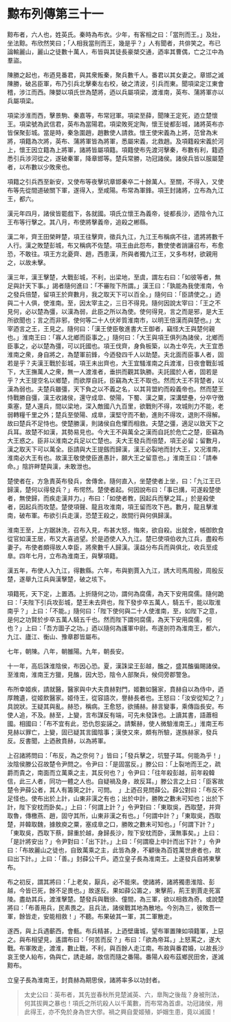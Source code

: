 # 黥布列傳第三十一

黥布者，六人也，姓英氏。秦時為布衣。少年，有客相之曰：「當刑而王。」及壯，坐法黥。布欣然笑曰；「人相我當刑而王，幾是乎？」人有聞者，共俳笑之。布已論輸麗山，麗山之徒數十萬人，布皆與其徒長豪桀交通，迺率其曹偶，亡之江中為羣盜。

陳勝之起也，布迺見番君，與其衆叛秦，聚兵數千人。番君以其女妻之。章邯之滅陳勝，破呂臣軍，布乃引兵北擊秦左右校，破之清波，引兵而東。聞項梁定江東會稽，涉江而西。陳嬰以項氏世為楚將，迺以兵屬項梁，渡淮南，英布、蒲將軍亦以兵屬項梁。

項梁涉淮而西，擊景駒、秦嘉等，布常冠軍。項梁至薛，聞陳王定死，迺立楚懷王。項梁號為武信君，英布為當陽君。項梁敗死定陶，懷王徙都彭城，諸將英布亦皆保聚彭城。當是時，秦急圍趙，趙數使人請救。懷王使宋義為上將，范曾為末將，項籍為次將，英布、蒲將軍皆為將軍，悉屬宋義，北救趙。及項籍殺宋義於河上，懷王因立籍為上將軍，諸將皆屬項籍。項籍使布先渡河擊秦，布數有利，籍迺悉引兵涉河從之，遂破秦軍，降章邯等。楚兵常勝，功冠諸侯。諸侯兵皆以服屬楚者，以布數以少敗衆也。

項籍之引兵西至新安，又使布等夜擊坑章邯秦卒二十餘萬人。至關，不得入，又使布等先從間道破關下軍，遂得入，至咸陽。布常為軍鋒。項王封諸將，立布為九江王，都六。

漢元年四月，諸侯皆罷戲下，各就國。項氏立懷王為義帝，徙都長沙，迺陰令九江王布等行擊之。其八月，布使將擊義帝，追殺之郴縣。

漢二年，齊王田榮畔楚，項王往擊齊，徵兵九江，九江王布稱病不往，遣將將數千人行。漢之敗楚彭城，布又稱病不佐楚。項王由此怨布，數使使者誚讓召布，布愈恐，不敢往。項王方北憂齊、趙，西患漢，所與者獨九江王，又多布材，欲親用之，以故未擊。

漢三年，漢王擊楚，大戰彭城，不利，出梁地，至虞，謂左右曰：「如彼等者，無足與計天下事。」謁者隨何進曰：「不審陛下所謂。」漢王曰：「孰能為我使淮南，令之發兵倍楚，留項王於齊數月，我之取天下可以百全。」隨何曰：「臣請使之。」迺與二十人俱，使淮南。至，因太宰主之，三日不得見。隨何因說太宰曰：「王之不見何，必以楚為彊，以漢為弱，此臣之所以為使。使何得見，言之而是邪，是大王所欲聞也；言之而非邪，使何等二十人伏斧質淮南市，以明王倍漢而與楚也。」太宰迺言之王，王見之。隨何曰：「漢王使臣敬進書大王御者，竊怪大王與楚何親也。」淮南王曰：「寡人北鄉而臣事之。」隨何曰：「大王與項王俱列為諸侯，北鄉而臣事之，必以楚為彊，可以託國也。項王伐齊，身負板築，以為士卒先，大王宜悉淮南之衆，身自將之，為楚軍前鋒，今迺發四千人以助楚。夫北面而臣事人者，固若是乎？夫漢王戰於彭城，項王未出齊也，大王宜騷淮南之兵渡淮，日夜會戰彭城下，大王撫萬人之衆，無一人渡淮者，垂拱而觀其孰勝。夫託國於人者，固若是乎？大王提空名以鄉楚，而欲厚自託，臣竊為大王不取也。然而大王不背楚者，以漢為弱也。夫楚兵雖彊，天下負之以不義之名，以其背盟約而殺義帝也。然而楚王恃戰勝自彊，漢王收諸侯，還守成皐、滎陽，下蜀、漢之粟，深溝壁壘，分卒守徼乘塞，楚人還兵，間以梁地，深入敵國八九百里，欲戰則不得，攻城則力不能，老弱轉糧千里之外；楚兵至滎陽、成臯，漢堅守而不動，進則不得攻，退則不得解。故曰楚兵不足恃也。使楚勝漢，則諸侯自危懼而相救。夫楚之彊，適足以致天下之兵耳。故楚不如漢，其勢易見也。今大王不與萬全之漢而自託於危亡之楚，臣竊為大王惑之。臣非以淮南之兵足以亡楚也。夫大王發兵而倍楚，項王必留；留數月，漢之取天下可以萬全。臣請與大王提劔而歸漢，漢王必裂地而封大王，又况淮南，淮南必大王有也。故漢王敬使使臣進愚計，願大王之留意也。」淮南王曰：「請奉命。」陰許畔楚與漢，未敢泄也。

楚使者在，方急責英布發兵，舍傳舍。隨何直入，坐楚使者上坐，曰：「九江王已歸漢，楚何以得發兵？」布愕然。楚使者起。何因說布曰：「事已搆，可遂殺楚使者，無使歸，而疾走漢并力。」布曰：「如使者教，因起兵而擊之耳。」於是殺使者，因起兵而攻楚。楚使項聲、龍且攻淮南，項王留而攻下邑。數月，龍且擊淮南，破布軍。布欲引兵走漢，恐楚王殺之，故間行與何俱歸漢。

淮南王至，上方踞牀洗，召布入見，布甚大怒，悔來，欲自殺。出就舍，帳御飲食從官如漢王居，布又大喜過望。於是迺使人入九江。楚已使項伯收九江兵，盡殺布妻子。布使者頗得故人幸臣，將衆數千人歸漢。漢益分布兵而與俱北，收兵至成臯。四年七月，立布為淮南王，與擊項籍。

漢五年，布使人入九江，得數縣。六年，布與劉賈入九江，誘大司馬周殷，周殷反楚，遂舉九江兵與漢擊楚，破之垓下。

項籍死，天下定，上置酒。上折隨何之功，謂何為腐儒，為天下安用腐儒。隨何跪曰：「夫陛下引兵攻彭城，楚王未去齊也，陛下發步卒五萬人，騎五千，能以取淮南乎？」上曰：「不能。」隨何曰：「陛下使何與二十人使淮南，至，如陛下之意，是何之功賢於步卒五萬人騎五千也。然而陛下謂何腐儒，為天下安用腐儒，何也？」上曰：「吾方圖子之功。」迺以隨何為護軍中尉。布遂剖符為淮南王，都六，九江、廬江、衡山、豫章郡皆屬布。

七年，朝陳。八年，朝雒陽。九年，朝長安。

十一年，高后誅淮陰侯，布因心恐。夏，漢誅梁王彭越，醢之，盛其醢徧賜諸侯。至淮南，淮南王方獵，見醢，因大恐，陰令人部聚兵，候伺旁郡警急。

布所幸姬疾，請就醫，醫家與中大夫賁赫對門，姬數如醫家，賁赫自以為侍中，迺厚餽遺，從姬飲醫家。姬侍王，從容語次，譽赫長者也。王怒曰：「汝安從知之？」具說狀。王疑其與亂。赫恐，稱病。王愈怒，欲捕赫。赫言變事，乘傳詣長安。布使人追，不及。赫至，上變，言布謀反有端，可先未發誅也。上讀其書，語蕭相國。相國曰：「布不宜有此，恐仇怨妄誣之。請繫赫，使人微驗淮南王。」淮南王布見赫以罪亡，上變，固已疑其言國陰事；漢使又來，頗有所驗，遂族赫家，發兵反。反書聞，上迺赦賁赫，以為將軍。

上召諸將問曰：「布反，為之奈何？」皆曰；「發兵擊之，坑豎子耳。何能為乎！」汝陰侯滕公召故楚令尹問之。令尹曰：「是固當反。」滕公曰：「上裂地而王之，疏爵而貴之，南面而立萬乘之主，其反何也？」令尹曰：「往年殺彭越，前年殺韓信，此三人者，同功一體之人也。自疑禍及身，故反耳。」滕公言之上曰：「臣客故楚令尹薛公者，其人有籌筴之計，可問。　」上迺召見問薛公。薛公對曰：「布反不足怪也。使布出於上計，山東非漢之有也；出於中計，勝敗之數未可知也；出於下計，陛下安枕而卧矣。」上曰：「何謂上計？」令尹對曰：「東取吳，西取楚，并齊取魯，傳檄燕、趙，固守其所，山東非漢之有也。」「何謂中計？」「東取吳，西取楚，并韓取魏，據敖庾之粟，塞成臯之口，勝敗之數未可知也。」「何謂下計？」「東取吳，西取下蔡，歸重於越，身歸長沙，陛下安枕而卧，漢無事矣。」上曰：「是計將安出？」令尹對曰：「出下計。」上曰：「何謂廢上中計而出下計？」令尹曰：「布故麗山之徒也，自致萬乘之主，此皆為身，不顧後為百姓萬世慮者也，故曰出下計。」上曰：「善。」封薛公千戶。迺立皇子長為淮南王。上遂發兵自將東擊布。

布之初反，謂其將曰：「上老矣，厭兵，必不能來。使諸將，諸將獨患淮陰、彭越，今皆已死，餘不足畏也。」故遂反。果如薛公籌之，東擊荊，荊王劉賈走死富陵。盡劫其兵，渡淮擊楚。楚發兵與戰徐、僮間，為三軍，欲以相救為奇。或說楚將曰：「布善用兵，民素畏之。且兵法，諸侯戰其地為散地。今別為三，彼敗吾一軍，餘皆走，安能相救！」不聽。布果破其一軍，其二軍散走。

遂西，與上兵遇蘄西，會甀。布兵精甚，上迺壁庸城，望布軍置陳如項籍軍，上惡之。與布相望見，遙謂布曰：「何苦而反？」布曰：「欲為帝耳。」上怒罵之，遂大戰。布軍敗走，渡淮，數止戰，不利，與百餘人走江南。布故與番君婚，以故長沙哀王使人紿布，偽與亡，誘走越，故信而隨之番陽。番陽人殺布茲鄉民田舍，遂滅黥布。

立皇子長為淮南王，封賁赫為期思侯，諸將率多以功封者。



> 太史公曰：英布者，其先豈春秋所見楚滅英、六，臯陶之後哉？身被刑法，何其拔興之暴也！項氏之所坑殺人以千萬數，而布常為首虐。功冠諸侯，用此得王，亦不免於身為世大僇。禍之興自愛姬殖，妒媢生患，竟以滅國！
